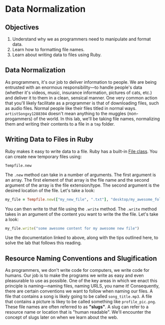 # Data Normalization

## Objectives

1. Understand why we as programmers need to manipulate and format data.
2. Learn how to formatting file names. 
3. Learn about writing data to files using Ruby. 

## Data Normalization

As programmers, it's our job to deliver information to people. We are being entrusted with an enormous responsibility––to handle people's data (whether it's videos, music, insurance information, pictures of cats, etc.) and deliver it to them in a clean, sensical manner. One very common action that you'll likely facilitate as a programmer is that of downloading files, such as audio files. Normal people like their files titled in normal ways. `artistSongxy1288304` doesn't mean anything to the muggles (non-progammers) of the world. In this lab, we'll be taking file names, normalizing them and writing their contents to a file in a `tmp` folder. 

## Writing Data to Files in Ruby

Ruby makes it easy to write data to a file. Ruby has a built-in [File class](http://ruby-doc.org/core-2.2.2/File.html). You can create new temporary files using: 

`Tempfile.new`

The `.new` method can take in a number of arguments. The first argument is an array. The first element of that array is the file name and the second argument of the array is the file extension/type. The second argument is the desired location of the file. Let's take a look: 

```ruby
my_file = Tempfile.new(["my_new_file", ".txt"], "desktop/my_awesome_folder")
```

You can then write to that file using the `.write` method. The `.write` method takes in an argument of the content you want to write the the file. Let's take a look:

```ruby
my_file.write("some awesome content for my awesome new file")
```

Use the documentation linked to above, along with the tips outlined here, to solve the lab that follows this reading. 

## Resource Naming Conventions and Slugification 

As programmers, we don't write code for computers, we write code for humans. Our job is to make the programs we write as easy and even pleasurable to use as possible. One of the key areas in which we enact this principle is naming––naming files, naming URLS, you name it! Consequently, there are certain conventions we want to follow when naming our files. A file that contains a song is likely going to be called `song_title.mp3`. A file that contains a picture is likey to be called something like `profile_pic.png`. These file names are often referred to as **"slugs"**. A slug can refer to a resource name or location that is "human readable". We'll encounter the concept of slugs later on when we learn about the web.
